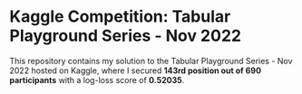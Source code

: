 # Kaggle Competition: Tabular Playground Series - Nov 2022

This repository contains my solution to the Tabular Playground Series - Nov 2022 hosted on Kaggle, where I secured **143rd position out of 690 participants** with a log-loss score of **0.52035**.

